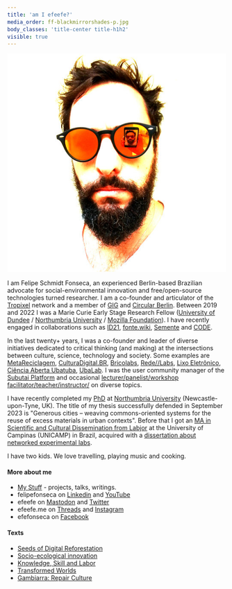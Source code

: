 ```yaml
---
title: 'am I efeefe?'
media_order: ff-blackmirrorshades-p.jpg
body_classes: 'title-center title-h1h2'
visible: true
---
```


![](ff-blackmirrorshades-p.jpg?resize=220&classes=float-right)

I am Felipe Schmidt Fonseca, an experienced Berlin-based Brazilian advocate for social-environmental innovation and free/open-source technologies turned researcher. I am a co-founder and articulator of the [Tropixel](https://tropixel.org) network and a member of [GIG](https://globalinnovationgathering.org/) and [Circular Berlin](https://circular.berlin/). Between 2019 and 2022 I was a Marie Curie Early Stage Research Fellow ([University of Dundee](https://dundee.ac.uk/) / [Northumbria University](https://northumbria.ac.uk) / [Mozilla Foundation](https://foundation.mozilla.org/)). I have recently engaged in collaborations such as [ID21](../stuff/id21-briefing), [fonte.wiki](https://fonte.wiki), [Semente](https://fonte.wiki/semente_en) and [CODE](../stuff/exactitude-maps).

In the last twenty+ years, I was a co-founder and leader of diverse initiatives dedicated to critical thinking (and making) at the intersections between culture, science, technology and society. Some examples are [MetaReciclagem](https://metareciclagem.github.io/), [CulturaDigital.BR](https://web.archive.org/web/20200428202319/http://culturadigital.br/), [Bricolabs](https://wiki.p2pfoundation.net/Bricolabs), [Rede//Labs](../stuff/redelabs), [Lixo Eletrônico](https://web.archive.org/web/20130318073725/http://lixoeletronico.org:80/), [Ciência Aberta Ubatuba](https://cienciaabertaubatuba.github.io/), [UbaLab](https://ubalab.github.io/). I was the user community manager of the [Subutai Platform](https://subutai.io) and occasional [lecturer/panelist/workshop facilitator/teacher/instructor/](../stuff/lectures-talks-presentations) on diverse topics.

I have recently completed my [PhD](../opendott) at [Northumbria University](https://northumbria.ac.uk) (Newcastle-upon-Tyne, UK). The title of my thesis successfully defended in September 2023 is "Generous cities – weaving commons-oriented systems for the reuse of excess materials in urban contexts". Before that I got an [MA in Scientific and Cultural Dissemination from Labjor](http://www.labjor.unicamp.br/) at the University of Campinas (UNICAMP) in Brazil, acquired with a [dissertation about networked experimental labs](https://redelabs-org.github.io/livro/redelabs-laborat%C3%B3rios-experimentais-em-rede-2014).

I have two kids. We love travelling, playing music and cooking.

#### More about me

- [My Stuff](../stuff) - projects, talks, writings.
- felipefonseca on [Linkedin](https://www.linkedin.com/in/felipefonseca) and [YouTube](https://www.youtube.com/felipefonseca)
- efeefe on [Mastodon](https://social.coop/@efeefe) and [Twitter](https://twitter.com/efeefe)
- efeefe.me on [Threads](https://www.threads.net/@efeefe.me) and [Instagram](https://www.instagram.com/efeefe.me/)
- efefonseca on [Facebook](https://www.facebook.com/efefonseca)

#### Texts

- [Seeds of Digital Reforestation](../stuff/seeds-digital-reforestation)
- [Socio-ecological innovation](https://magazine.vunela.com/socio-ecological-innovation-dc1999d556a5)
- [Knowledge, Skill and Labor](../stuff/knowledge-skill-labor )
- [Transformed Worlds](../stuff/transformed-worlds )
- [Gambiarra: Repair Culture](../stuff/gambiarra-repair-culture)

